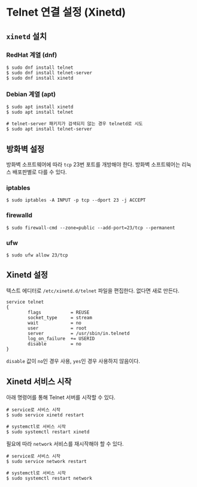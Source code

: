 # Telnet 연결 설정 (Xinetd)

## `xinetd` 설치

### RedHat 계열 (dnf)

```shell
$ sudo dnf install telnet
$ sudo dnf install telnet-server
$ sudo dnf install xinetd
```

### Debian 계열 (apt)

```shell
$ sudo apt install xinetd
$ sudo apt install telnet

# telnet-server 패키지가 검색되지 않는 경우 telnetd로 시도
$ sudo apt install telnet-server
```

## 방화벽 설정

방화벽 소프트웨어에 따라 `tcp` 23번 포트를 개방해야 한다. 방화벽 소프트웨어는 리눅스 배포판별로 다를 수 있다.

### iptables

```shell
$ sudo iptables -A INPUT -p tcp --dport 23 -j ACCEPT
```

### firewalld

```shell
$ sudo firewall-cmd --zone=public --add-port=23/tcp --permanent
```

### ufw

```shell
$ sudo ufw allow 23/tcp 
```

## Xinetd 설정

텍스트 에디터로 `/etc/xinetd.d/telnet` 파일을 편집한다. 없다면 새로 만든다.

```shell
service telnet
{
        flags           = REUSE
        socket_type     = stream
        wait            = no
        user            = root
        server          = /usr/sbin/in.telnetd
        log_on_failure  += USERID
        disable         = no
}
```

`disable` 값이 `no`인 경우 사용, `yes`인 경우 사용하지 않음이다.

## Xinetd 서비스 시작

아래 명령어를 통해 Telnet 서버를 시작할 수 있다.

```shell
# service로 서비스 시작
$ sudo service xinetd restart

# systemctl로 서비스 시작
$ sudo systemctl restart xinetd
```

필요에 따라 `network` 서비스를 재시작해야 할 수 있다.

```shell
# service로 서비스 시작
$ sudo service network restart

# systemctl로 서비스 시작
$ sudo systemctl restart network
```
